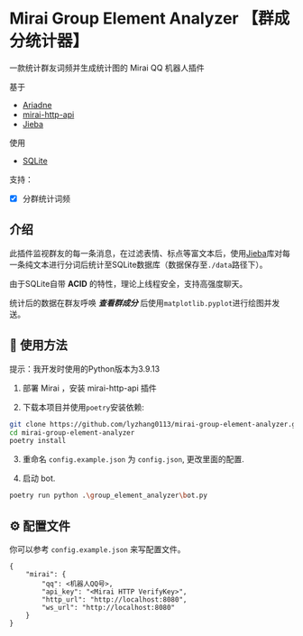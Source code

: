 # Mirai Group Element Analyzer 【群成分统计器】

一款统计群友词频并生成统计图的 Mirai QQ 机器人插件

基于
 - [Ariadne](https://github.com/GraiaProject/Ariadne)
 - [mirai-http-api](https://github.com/project-mirai/mirai-api-http)
 - [Jieba](https://github.com/fxsjy/jieba)

使用
 - [SQLite](https://www.sqlite.org/index.html)

支持：  
* [x] 分群统计词频

## 介绍
此插件监视群友的每一条消息，在过滤表情、标点等富文本后，使用[Jieba](https://github.com/fxsjy/jieba)库对每一条纯文本进行分词后统计至SQLite数据库（数据保存至`./data`路径下）。

由于SQLite自带 **ACID** 的特性，理论上线程安全，支持高强度聊天。

统计后的数据在群友呼唤 **_查看群成分_** 后使用`matplotlib.pyplot`进行绘图并发送。


## 🔧 使用方法

提示：我开发时使用的Python版本为3.9.13

1. 部署 Mirai ，安装 mirai-http-api 插件

2. 下载本项目并使用`poetry`安装依赖:
```bash
git clone https://github.com/lyzhang0113/mirai-group-element-analyzer.git
cd mirai-group-element-analyzer
poetry install
```

3. 重命名 `config.example.json` 为 `config.json`, 更改里面的配置.  


4. 启动 bot.
```bash
poetry run python .\group_element_analyzer\bot.py
```



## ⚙ 配置文件

你可以参考 `config.example.json` 来写配置文件。   


```jsonc
{
    "mirai": {
        "qq": <机器人QQ号>,
        "api_key": "<Mirai HTTP VerifyKey>",
        "http_url": "http://localhost:8080",
        "ws_url": "http://localhost:8080"
    }
}
```
